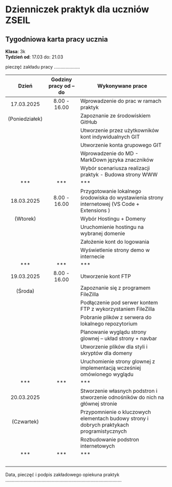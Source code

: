 # Dzienniczek praktyk dla uczniów ZSEIL 


## Tygodniowa karta pracy ucznia
**Klasa**: 3k  
**Tydzień od**: 17.03 do: 21.03

pieczęć zakładu pracy
....................
                  



| Dzień        | Godziny pracy od – do | Wykonywane prace                                   |
| :-------------: | :----------------------: |------------------------------------------------------|
| 17.03.2025  |    8.00 - 16.00      | Wprowadzenie do prac w ramach praktyk              |
|(Poniedziałek)|                     | Zapoznanie ze środowiskiem GitHub                  |
|             |                      | Utworzenie przez użytkowników kont indywidualnych GIT |
|             |                      | Utworzenie konta grupowego GIT                     |
|             |                      | Wprowadzenie do MD - MarkDown języka znaczników    |
|             |                      | Wybór scenariusza realizacji praktyk - Budowa strony WWW |
|***          |***                   | ***                                              |
| 18.03.2025  | 8.00 - 16.00         | Przygotowanie lokalnego środowiska do wystawienia strony internetowej (VS Code + Extensions ) |
| (Wtorek)    |                      | Wybór Hostingu + Domeny                          |
|             |                      | Uruchomienie hostingu na wybranej domenie        |
|             |                      | Założenie kont do logowania                      |
|             |                      | Wyświetlenie strony demo w internecie            |
|***          |***                   |***                                               |
| 19.03.2025  |  8.00 - 16.00        | Utworzenie kont FTP                              |
| (Środa)     |                      | Zapoznanie się z programem FileZilla             |
|             |                      | Podłączenie pod serwer kontem FTP z wykorzystaniem FileZilla|
|             |                      | Pobranie plików z serwera do lokalnego repozytorium |
|             |                      | Planowanie wyglądu strony glownej – układ strony + navbar    |
|             |                      | Utworzenie  plików dla styli i skryptów dla domeny   |
|             |                      | Uruchomienie strony glownej z implementacją wcześniej omówionego wyglądu |
|***          |***                   |***                                                               |
| 20.03.2025  |                      | Stworzenie własnych podstron i stworzenie odnośników do nich na głównej stronie |
| (Czwartek)  |                      | Przypomnienie o kluczowych elementach budowy strony  i dobrych praktykach programistycznych |
|             |                      | Rozbudowanie podstron internetowych                           |
| ***         | ***                  | ***                                                           |
|             |                      |                                                               |
|             |                      |                                                               |
|             |                      |                                                               |
|             |                      |                                                               |


 

 
 




Data, pieczęć i podpis zakładowego opiekuna praktyk 
……………………………………………………………………………… 


